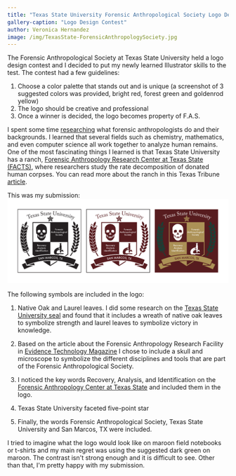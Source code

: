 ```yaml
---
title: "Texas State University Forensic Anthropological Society Logo Design Contest"
gallery-caption: "Logo Design Contest"
author: Veronica Hernandez
image: /img/TexasState-ForensicAnthropologySociety.jpg
---
```



The Forensic Anthropological Society at Texas State University held a logo design contest and I decided to put my newly learned Illustrator skills to the test. The contest had a few guidelines:

1. Choose a color palette that stands out and is unique (a screenshot of 3 suggested colors was provided, bright red, forest green and goldenrod yellow)
2. The logo should be creative and professional
3. Once a winner is decided, the logo becomes property of F.A.S.

I spent some time [researching](http://www.txstate.edu/anthropology/facts/media.html) what forensic anthropologists do and their backgrounds.  I learned that several fields such as chemistry, mathematics, and even computer science all work together to analyze human remains.  One of the most fascinating things I learned is that Texas State University has a ranch, [Forensic Anthropology Research Center at Texas State (FACTS)](http://www.txstate.edu/anthropology/facts/), where researchers study the rate decomposition of donated human corpses. You can read more about the ranch in this Texas Tribune [article](https://www.texastribune.org/2015/07/25/slideshow-body-farm/).

This was my submission:
![FAS logo submission](/img/fas_submission.png)

The following symbols are included in the logo:

1. Native Oak and Laurel leaves.  I did some research on the [Texas State University seal](http://www.txstate.edu/about/history-traditions/texas-state-seal.html) and found that it includes a wreath of native oak leaves to symbolize strength and laurel leaves to symbolize victory in knowledge.

2. Based on the article about the Forensic Anthropology Research Facility in [Evidence Technology Magazine](http://www.evidencemagazine.com/index.php?option=com_content&task=view&id=1759&Itemid=1) I chose to include a skull and microscope to symbolize the different disciplines and tools that are part of the Forensic Anthropological Society.

3. I noticed the key words Recovery, Analysis, and Identification on the [Forensic Anthropology Center at Texas State](http://www.txstate.edu/anthropology/facts/) and included them in the logo.

4. Texas State University faceted five-point star

5. Finally, the words Forensic Anthropological Society, Texas State University and San Marcos, TX were included.


I tried to imagine what the logo would look like on maroon field notebooks or t-shirts and my main regret was using the suggested dark green on maroon. The contrast isn't strong enough and it is difficult to see.  Other than that, I'm pretty happy with my submission.
